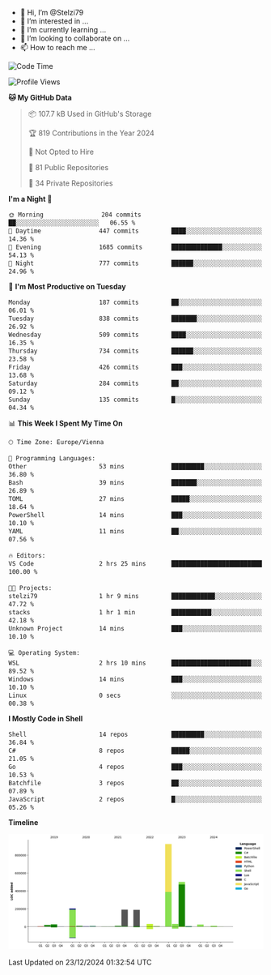 - 👋 Hi, I’m @Stelzi79
- 👀 I’m interested in ...
- 🌱 I’m currently learning ...
- 💞️ I’m looking to collaborate on ...
- 📫 How to reach me ...

<!--START_SECTION:waka-->
![Code Time](http://img.shields.io/badge/Code%20Time-1%2C109%20hrs%2046%20mins-blue)

![Profile Views](http://img.shields.io/badge/Profile%20Views-0-blue)

**🐱 My GitHub Data** 

> 📦 107.7 kB Used in GitHub's Storage 
 > 
> 🏆 819 Contributions in the Year 2024
 > 
> 🚫 Not Opted to Hire
 > 
> 📜 81 Public Repositories 
 > 
> 🔑 34 Private Repositories 
 > 
**I'm a Night 🦉** 

```text
🌞 Morning                204 commits         ██░░░░░░░░░░░░░░░░░░░░░░░   06.55 % 
🌆 Daytime                447 commits         ████░░░░░░░░░░░░░░░░░░░░░   14.36 % 
🌃 Evening                1685 commits        ██████████████░░░░░░░░░░░   54.13 % 
🌙 Night                  777 commits         ██████░░░░░░░░░░░░░░░░░░░   24.96 % 
```
📅 **I'm Most Productive on Tuesday** 

```text
Monday                   187 commits         ██░░░░░░░░░░░░░░░░░░░░░░░   06.01 % 
Tuesday                  838 commits         ███████░░░░░░░░░░░░░░░░░░   26.92 % 
Wednesday                509 commits         ████░░░░░░░░░░░░░░░░░░░░░   16.35 % 
Thursday                 734 commits         ██████░░░░░░░░░░░░░░░░░░░   23.58 % 
Friday                   426 commits         ███░░░░░░░░░░░░░░░░░░░░░░   13.68 % 
Saturday                 284 commits         ██░░░░░░░░░░░░░░░░░░░░░░░   09.12 % 
Sunday                   135 commits         █░░░░░░░░░░░░░░░░░░░░░░░░   04.34 % 
```


📊 **This Week I Spent My Time On** 

```text
🕑︎ Time Zone: Europe/Vienna

💬 Programming Languages: 
Other                    53 mins             █████████░░░░░░░░░░░░░░░░   36.80 % 
Bash                     39 mins             ███████░░░░░░░░░░░░░░░░░░   26.89 % 
TOML                     27 mins             █████░░░░░░░░░░░░░░░░░░░░   18.64 % 
PowerShell               14 mins             ███░░░░░░░░░░░░░░░░░░░░░░   10.10 % 
YAML                     11 mins             ██░░░░░░░░░░░░░░░░░░░░░░░   07.56 % 

🔥 Editors: 
VS Code                  2 hrs 25 mins       █████████████████████████   100.00 % 

🐱‍💻 Projects: 
stelzi79                 1 hr 9 mins         ████████████░░░░░░░░░░░░░   47.72 % 
stacks                   1 hr 1 min          ███████████░░░░░░░░░░░░░░   42.18 % 
Unknown Project          14 mins             ███░░░░░░░░░░░░░░░░░░░░░░   10.10 % 

💻 Operating System: 
WSL                      2 hrs 10 mins       ██████████████████████░░░   89.52 % 
Windows                  14 mins             ███░░░░░░░░░░░░░░░░░░░░░░   10.10 % 
Linux                    0 secs              ░░░░░░░░░░░░░░░░░░░░░░░░░   00.38 % 
```

**I Mostly Code in Shell** 

```text
Shell                    14 repos            █████████░░░░░░░░░░░░░░░░   36.84 % 
C#                       8 repos             █████░░░░░░░░░░░░░░░░░░░░   21.05 % 
Go                       4 repos             ███░░░░░░░░░░░░░░░░░░░░░░   10.53 % 
Batchfile                3 repos             ██░░░░░░░░░░░░░░░░░░░░░░░   07.89 % 
JavaScript               2 repos             █░░░░░░░░░░░░░░░░░░░░░░░░   05.26 % 
```



**Timeline**

![Lines of Code chart](https://raw.githubusercontent.com/Stelzi79/Stelzi79/main/assets/bar_graph.png)


 Last Updated on 23/12/2024 01:32:54 UTC
<!--END_SECTION:waka-->

<!---
Stelzi79/Stelzi79 is a ✨ special ✨ repository because its `README.md` (this file) appears on your GitHub profile.
You can click the Preview link to take a look at your changes.
--->
